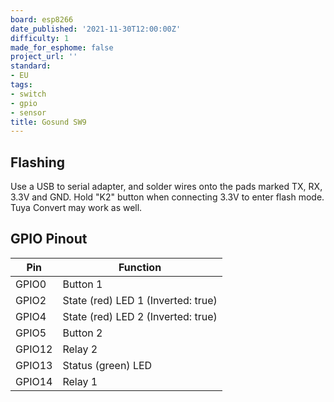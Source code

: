 ```yaml
---
board: esp8266
date_published: '2021-11-30T12:00:00Z'
difficulty: 1
made_for_esphome: false
project_url: ''
standard:
- EU
tags:
- switch
- gpio
- sensor
title: Gosund SW9
---
```


## Flashing

Use a USB to serial adapter, and solder wires onto the pads marked TX, RX, 3.3V and GND. Hold "K2" button when connecting 3.3V to enter flash mode. Tuya Convert may work as well.

## GPIO Pinout

| Pin    | Function                               |  
| ------ | -------------------------------------- |
| GPIO0  | Button 1                               |
| GPIO2  | State (red) LED 1 (Inverted: true)     |
| GPIO4  | State (red) LED 2 (Inverted: true)     |
| GPIO5  | Button 2                               |
| GPIO12 | Relay 2                                |
| GPIO13 | Status (green) LED                     |
| GPIO14 | Relay 1                                |